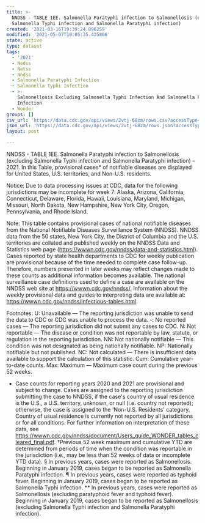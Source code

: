 ```yaml
---
title: >-
  NNDSS - TABLE 1EE. Salmonella Paratyphi infection to Salmonellosis (excluding
  Salmonella Typhi infection and Salmonella Paratyphi infection)
created: '2021-03-16T19:39:24.896259'
modified: '2021-05-07T10:05:35.435806'
state: active
type: dataset
tags:
  - '2021'
  - Nedss
  - Netss
  - Nndss
  - Salmonella Paratyphi Infection
  - Salmonella Typhi Infection
  - >-
    Salmonellosis Excluding Salmonella Typhi Infection And Salmonella Paratyphi
    Infection
  - Wonder
groups: []
csv_url: 'https://data.cdc.gov/api/views/2vtj-68zm/rows.csv?accessType=DOWNLOAD'
json_url: 'https://data.cdc.gov/api/views/2vtj-68zm/rows.json?accessType=DOWNLOAD'
layout: post

---
```

NNDSS - TABLE 1EE. Salmonella Paratyphi infection to Salmonellosis (excluding Salmonella Typhi infection and Salmonella Paratyphi infection) – 2021. In this Table, provisional cases* of notifiable diseases are displayed for United States, U.S. territories, and Non-U.S. residents.

Notice: Due to data processing issues at CDC, data for the following jurisdictions may be incomplete for week 7: Alaska, Arizona, California, Connecticut, Delaware, Florida, Hawaii, Louisiana, Maryland, Michigan, Missouri, North Dakota, New Hampshire, New York City, Oregon, Pennsylvania, and Rhode Island.

Note: 
This table contains provisional cases of national notifiable diseases from the National Notifiable Diseases Surveillance System (NNDSS). NNDSS data from the 50 states, New York City, the District of Columbia and the U.S. territories are collated and published weekly on the NNDSS Data and Statistics web page (https://wwwn.cdc.gov/nndss/data-and-statistics.html). Cases reported by state health departments to CDC for weekly publication are provisional because of the time needed to complete case follow-up. Therefore, numbers presented in later weeks may reflect changes made to these counts as additional information becomes available. The national surveillance case definitions used to define a case are available on the NNDSS web site at https://wwwn.cdc.gov/nndss/. Information about the weekly provisional data and guides to interpreting data are available at: https://wwwn.cdc.gov/nndss/infectious-tables.html. 

Footnotes:
U: Unavailable — The reporting jurisdiction was unable to send the data to CDC or CDC was unable to process the data.
-: No reported cases — The reporting jurisdiction did not submit any cases to CDC.
N: Not reportable — The disease or condition was not reportable by law, statute, or regulation in the reporting jurisdiction.
NN: Not nationally notifiable — This condition was not designated as being nationally notifiable.
NP: Nationally notifiable but not published.
NC: Not calculated — There is insufficient data available to support the calculation of this statistic.
Cum: Cumulative year-to-date counts.
 Max: Maximum — Maximum case count during the previous 52 weeks.
  * Case counts for reporting years 2020 and 2021 are provisional and subject to change. Cases are assigned to the reporting jurisdiction submitting the case to NNDSS, if the case's country of usual residence is the U.S., a U.S. territory, unknown, or null (i.e. country not reported); otherwise, the case is assigned to the 'Non-U.S. Residents' category. Country of usual residence is currently not reported by all jurisdictions or for all conditions. For further information on interpretation of these data, see https://wwwn.cdc.gov/nndss/document/Users_guide_WONDER_tables_cleared_final.pdf. 
†Previous 52 week maximum and cumulative YTD are determined from periods of time when the condition was reportable in the jurisdiction (i.e., may be less than 52 weeks of data or incomplete YTD data). 
§ In previous years, cases were reported as Salmonellosis. Beginning in January 2019, cases began to be reported as Salmonella Paratyphi infection.
¶ In previous years, cases were reported as typhoid fever. Beginning in January 2019, cases began to be reported as Salmonella Typhi infection.
** In previous years, cases were reported as Salmonellosis (excluding paratyphoid fever and typhoid fever). Beginning in January 2019, cases began to be reported as Salmonellosis (excluding Salmonella Typhi infection and Salmonella Paratyphi infection).
